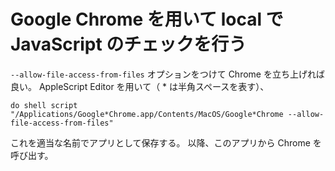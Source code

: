 # Google Chrome を用いて local で JavaScript のチェックを行う

`--allow-file-access-from-files` オプションをつけて Chrome を立ち上げれば良い。
AppleScript Editor を用いて（ * は半角スペースを表す）、

``` applescript
do shell script "/Applications/Google*Chrome.app/Contents/MacOS/Google*Chrome --allow-file-access-from-files"
```

これを適当な名前でアプリとして保存する。
以降、このアプリから Chrome を呼び出す。
